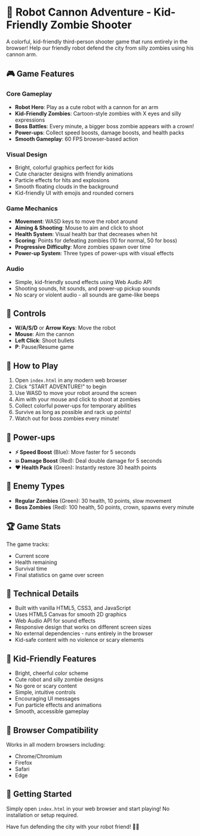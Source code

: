 # 🤖 Robot Cannon Adventure - Kid-Friendly Zombie Shooter

A colorful, kid-friendly third-person shooter game that runs entirely in the browser! Help our friendly robot defend the city from silly zombies using his cannon arm.

## 🎮 Game Features

### Core Gameplay
- **Robot Hero**: Play as a cute robot with a cannon for an arm
- **Kid-Friendly Zombies**: Cartoon-style zombies with X eyes and silly expressions
- **Boss Battles**: Every minute, a bigger boss zombie appears with a crown!
- **Power-ups**: Collect speed boosts, damage boosts, and health packs
- **Smooth Gameplay**: 60 FPS browser-based action

### Visual Design
- Bright, colorful graphics perfect for kids
- Cute character designs with friendly animations
- Particle effects for hits and explosions
- Smooth floating clouds in the background
- Kid-friendly UI with emojis and rounded corners

### Game Mechanics
- **Movement**: WASD keys to move the robot around
- **Aiming & Shooting**: Mouse to aim and click to shoot
- **Health System**: Visual health bar that decreases when hit
- **Scoring**: Points for defeating zombies (10 for normal, 50 for boss)
- **Progressive Difficulty**: More zombies spawn over time
- **Power-up System**: Three types of power-ups with visual effects

### Audio
- Simple, kid-friendly sound effects using Web Audio API
- Shooting sounds, hit sounds, and power-up pickup sounds
- No scary or violent audio - all sounds are game-like beeps

## 🎯 Controls

- **W/A/S/D** or **Arrow Keys**: Move the robot
- **Mouse**: Aim the cannon
- **Left Click**: Shoot bullets
- **P**: Pause/Resume game

## 🚀 How to Play

1. Open `index.html` in any modern web browser
2. Click "START ADVENTURE!" to begin
3. Use WASD to move your robot around the screen
4. Aim with your mouse and click to shoot at zombies
5. Collect colorful power-ups for temporary abilities
6. Survive as long as possible and rack up points!
7. Watch out for boss zombies every minute!

## 🎨 Power-ups

- **⚡ Speed Boost** (Blue): Move faster for 5 seconds
- **💥 Damage Boost** (Red): Deal double damage for 5 seconds  
- **❤️ Health Pack** (Green): Instantly restore 30 health points

## 🧟 Enemy Types

- **Regular Zombies** (Green): 30 health, 10 points, slow movement
- **Boss Zombies** (Red): 100 health, 50 points, crown, spawns every minute

## 🏆 Game Stats

The game tracks:
- Current score
- Health remaining
- Survival time
- Final statistics on game over screen

## 🔧 Technical Details

- Built with vanilla HTML5, CSS3, and JavaScript
- Uses HTML5 Canvas for smooth 2D graphics
- Web Audio API for sound effects
- Responsive design that works on different screen sizes
- No external dependencies - runs entirely in the browser
- Kid-safe content with no violence or scary elements

## 🌟 Kid-Friendly Features

- Bright, cheerful color scheme
- Cute robot and silly zombie designs
- No gore or scary content
- Simple, intuitive controls
- Encouraging UI messages
- Fun particle effects and animations
- Smooth, accessible gameplay

## 📱 Browser Compatibility

Works in all modern browsers including:
- Chrome/Chromium
- Firefox
- Safari
- Edge

## 🎉 Getting Started

Simply open `index.html` in your web browser and start playing! No installation or setup required.

Have fun defending the city with your robot friend! 🤖💫
